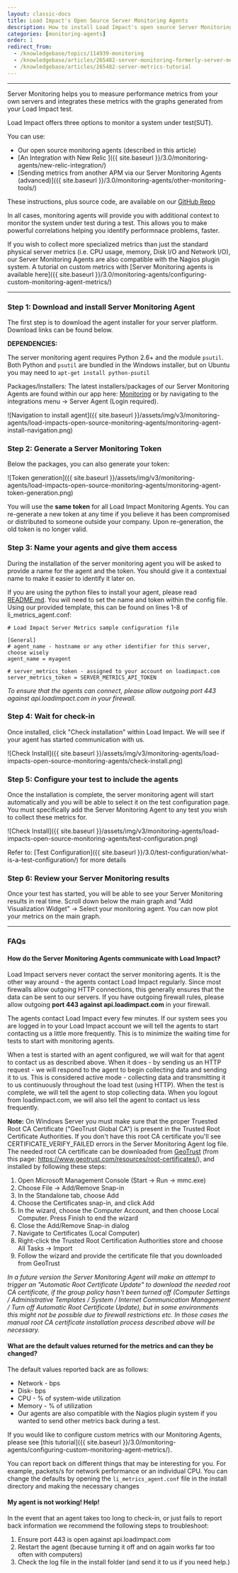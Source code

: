 ```yaml
---
layout: classic-docs
title: Load Impact's Open Source Server Monitoring Agents
description: How to install Load Impact's open source Server Monitoring Agents to add more data and context to your load tests.
categories: [monitoring-agents]
order: 1
redirect_from:
  - /knowledgebase/topics/114939-monitoring
  - /knowledgebase/articles/265482-server-monitoring-formerly-server-metric-agents
  - /knowledgebase/articles/265482-server-metrics-tutorial
---
```


***

Server Monitoring helps you to measure performance metrics from your own servers and integrates these metrics with the graphs generated from your Load Impact test.

Load Impact offers three options to monitor a system under test(SUT).

You can use:

- Our open source monitoring agents (described in this article)
- [An Integration with New Relic ]({{ site.baseurl }}/3.0/monitoring-agents/new-relic-integration/)
- [Sending metrics from another APM via our Server Monitoring Agents (advanced)]({{ site.baseurl }}/3.0/monitoring-agents/other-monitoring-tools/)


These instructions, plus source code, are available on our [GitHub Repo](https://github.com/loadimpact/loadimpact-server-metrics)

In all cases, monitoring agents will provide you with additional context to monitor the system under test during a test.  This allows you to make powerful correlations helping you identify performnace problems, faster.

If you wish to collect more specialized metrics than just the standard physical server metrics (i.e. CPU usage, memory, Disk I/O and Network I/O), our Server Monitoring Agents are also compatible with the Nagios plugin system. A tutorial on custom metrics with [Server Monitoring agents is available here]({{ site.baseurl }}/3.0/monitoring-agents/configuring-custom-monitoring-agent-metrics/)

***


### Step 1: Download and install Server Monitoring Agent

The first step is to download the agent installer for your server platform. Download links can be found below.

**DEPENDENCIES:**

The server monitoring agent requires Python 2.6+ and the module `psutil`. Both Python and `psutil` are bundled in the Windows installer, but on Ubuntu you may need to `apt-get install python-psutil`


Packages/Installers:  The latest installers/packages of our Server Monitoring Agents are found within our app here: [Monitoring](https://app.loadimpact.com/monitoring) or by navigating to the integrations menu -> Server Agent (Login required).

![Navigation to install agent]({{ site.baseurl }}/assets/img/v3/monitoring-agents/load-impacts-open-source-monitoring-agents/monitoring-agent-install-navigation.png)

### Step 2: Generate a Server Monitoring Token

Below the packages, you can also generate your token:

![Token generation]({{ site.baseurl }}/assets/img/v3/monitoring-agents/load-impacts-open-source-monitoring-agents/monitoring-agent-token-generation.png)


You will use the **same token** for all Load Impact Monitoring Agents. You can re-generate a new token at any time if you believe it has been compromised or distributed to someone outside your company. Upon re-generation, the old token is no longer valid.

### Step 3: Name your agents and give them access

During the installation of the server monitoring agent you will be asked to provide a name for the agent and the token. You should give it a contextual name to make it easier to identify it later on.

If you are using the python files to install your agent, please read [README.md](https://github.com/loadimpact/loadimpact-server-metrics/blob/master/README.md). You will need to set the name and token within the config file.  Using our provided template, this can be found on lines 1-8 of li_metrics_agent.conf:
```
# Load Impact Server Metrics sample configuration file

[General]
# agent_name - hostname or any other identifier for this server, choose wisely
agent_name = myagent

# server_metrics_token - assigned to your account on loadimpact.com
server_metrics_token = SERVER_METRICS_API_TOKEN
```

_To ensure that the agents can connect, please allow outgoing port 443 against api.loadimpact.com in your firewall._

### Step 4: Wait for check-in

Once installed, click "Check installation" within Load Impact. We will see if your agent has started communication with us.

![Check Install]({{ site.baseurl }}/assets/img/v3/monitoring-agents/load-impacts-open-source-monitoring-agents/check-install.png)


### Step 5: Configure your test to include the agents

Once the installation is complete, the server monitoring agent will start automatically and you will be able to select it on the test configuration page. You must specifically add the Server Monitoring Agent to any test you wish to collect these metrics for.

![Check Install]({{ site.baseurl }}/assets/img/v3/monitoring-agents/load-impacts-open-source-monitoring-agents/test-configuration.png)

Refer to: [Test Configuration]({{ site.baseurl }}/3.0/test-configuration/what-is-a-test-configuration/) for more details

### Step 6: Review your Server Monitoring results

Once your test has started, you will be able to see your Server Monitoring results in real time. Scroll down below the main graph and "Add Visualization Widget" -> Select your monitoring agent.  You can now plot your metrics on the main graph.

***


### FAQs

#### How do the Server Monitoring Agents communicate with Load Impact?

Load Impact servers never contact the server monitoring agents. It is the other way around - the agents contact Load Impact regularly. Since most firewalls allow outgoing HTTP connections, this generally ensures that the data can be sent to our servers. If you have outgoing firewall rules, please allow outgoing **port 443 against api.loadimpact.com** in your firewall.

The agents contact Load Impact every few minutes. If our system sees you are logged in to your Load Impact account we will tell the agents to start contacting us a little more frequently.  This is to minimize the waiting time for tests to start with monitoring agents.

When a test is started with an agent configured, we will wait for that agent to contact us as described above.  When it does - by sending us an HTTP request - we will respond to the agent to begin collecting data and sending it to us. This is considered active mode - collecting data and transmitting it to us continuously throughout the load test (using HTTP).  When the test is complete, we will tell the agent to stop collecting data. When you logout from loadimpact.com, we will also tell the agent to contact us less frequently.

**Note:** On Windows Server you must make sure that the proper Truested Root CA Certificate ("GeoTrust Global CA") is present in the Trusted Root Certificate Authorities. If you don't have this root CA certificate you'll see CERTIFICATE_VERIFY_FAILED errors in the Server Monitoring Agent log file. The needed root CA certificate can be downloaded from [GeoTrust](https://www.geotrust.com/resources/root_certificates/certificates/GeoTrust_Global_CA.pem)
(from this page: https://www.geotrust.com/resources/root-certificates/), and installed by following these steps:


1. Open Microsoft Management Console (Start -> Run -> mmc.exe)
2. Choose File -> Add/Remove Snap-in
3. In the Standalone tab, choose Add
4. Choose the Certificates snap-in, and click Add
5. In the wizard, choose the Computer Account, and then choose Local Computer. Press Finish to end the wizard
6. Close the Add/Remove Snap-in dialog
7. Navigate to Certificates (Local Computer)
8. Right-click the Trusted Root Certification Authorities store and choose All Tasks -> Import
9. Follow the wizard and provide the certificate file that you downloaded from GeoTrust


_In a future version the Server Monitoring Agent will make an attempt to trigger an "Automatic Root Certificate Update" to download the needed root CA certificate, if the group policy hasn't been turned off (Computer Settings / Administrative Templates / System / Internet Communication Management / Turn off Automatic Root Certificate Update), but in some environments this might not be possible due to firewall restrictions etc. In those cases the manual root CA certificate installation process described above will be necessary._


#### What are the default values returned for the metrics and can they be changed?

The default values reported back are as follows:
- Network - bps
- Disk- bps
- CPU - % of system-wide utilization
- Memory - % of utilization
- Our agents are also compatible with the Nagios plugin system if you wanted to send other metrics back during a test.

If you would like to configure custom metrics with our Monitoring Agents, please see [this tutorial]({{ site.baseurl }}/3.0/monitoring-agents/configuring-custom-monitoring-agent-metrics/).


You can report back on different things that may be interesting for you.  For example, packets/s for network performance or an individual CPU.  You can change the defaults by opening the `li_metrics_agent.conf` file in the install directory and making the necessary changes

#### My agent is not working! Help!

In the event that an agent takes too long to check-in, or just fails to report back information we recommend the following steps to troubleshoot:

1. Ensure port 443 is open against api.loadimpact.com
2. Restart the agent (because turning it off and on again works far too often with computers)
3. Check the log file in the install folder (and send it to us if you need help.)
